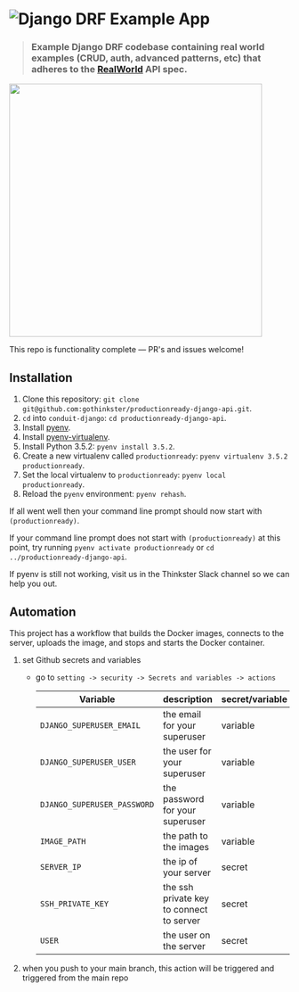 # ![Django DRF Example App](project-logo.png)

> ### Example Django DRF codebase containing real world examples (CRUD, auth, advanced patterns, etc) that adheres to the [RealWorld](https://github.com/gothinkster/realworld-example-apps) API spec.

<a href="https://thinkster.io/tutorials/django-json-api" target="_blank"><img width="454" src="https://raw.githubusercontent.com/gothinkster/realworld/master/media/learn-btn-hr.png" /></a>

This repo is functionality complete — PR's and issues welcome!

## Installation

1. Clone this repository: `git clone git@github.com:gothinkster/productionready-django-api.git`.
2. `cd` into `conduit-django`: `cd productionready-django-api`.
3. Install [pyenv](https://github.com/yyuu/pyenv#installation).
4. Install [pyenv-virtualenv](https://github.com/yyuu/pyenv-virtualenv#installation).
5. Install Python 3.5.2: `pyenv install 3.5.2`.
6. Create a new virtualenv called `productionready`: `pyenv virtualenv 3.5.2 productionready`.
7. Set the local virtualenv to `productionready`: `pyenv local productionready`.
8. Reload the `pyenv` environment: `pyenv rehash`.

If all went well then your command line prompt should now start with `(productionready)`.

If your command line prompt does not start with `(productionready)` at this point, try running `pyenv activate productionready` or `cd ../productionready-django-api`.

If pyenv is still not working, visit us in the Thinkster Slack channel so we can help you out.

## Automation

This project has a workflow that builds the Docker images, connects to the server, uploads the image, and stops and starts the Docker container.

1. set Github secrets and variables

   - go to `setting -> security -> Secrets and variables -> actions`

     | Variable                    | description                              | secret/variable |
     | --------------------------- | ---------------------------------------- | --------------- |
     | `DJANGO_SUPERUSER_EMAIL`    | the email for your superuser             | variable        |
     | `DJANGO_SUPERUSER_USER`     | the user for your superuser              | variable        |
     | `DJANGO_SUPERUSER_PASSWORD` | the password for your superuser          | variable        |
     | `IMAGE_PATH`                | the path to the images                   | variable        |
     | `SERVER_IP`                 | the ip of your server                    | secret          |
     | `SSH_PRIVATE_KEY`           | the ssh private key to connect to server | secret          |
     | `USER`                      | the user on the server                   | secret          |

1. when you push to your main branch, this action will be triggered and triggered from the main repo
